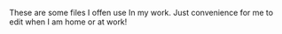 These are some files I offen use In my work.
Just convenience for me to edit when I am home or at work!